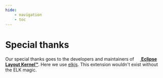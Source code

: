 ```yaml
---
hide:
    - navigation
    - toc
---
```


<!--
 ~ SPDX-FileCopyrightText: 2022 Copyright DB Netz AG and the capellambse-context-diagrams contributors
 ~ SPDX-License-Identifier: Apache-2.0
 -->

Special thanks
==============

Our special thanks goes to the developers and maintainers of [<img src="https://www.eclipse.org/elk/img/elk.svg" style="height: 15px"> **Eclipse Layout Kernel™**](https://www.eclipse.org/elk/).
Here we use [elkjs](https://github.com/kieler/elkjs#readme). This extension wouldn't exist without the ELK magic.
